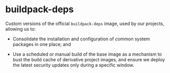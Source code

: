buildpack-deps
===

Custom versions of the official `buildpack-deps` image, used by our projects, allowing us to:

- Consolidate the installation and configuration of common system packages in one place; and

- Use a scheduled or manual build of the base image as a mechanism to bust the build cache of derivative project images, and ensure we deploy the latest security updates only during a specific window.
